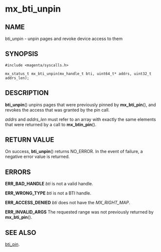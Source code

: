# mx_bti_unpin

## NAME

bti_unpin - unpin pages and revoke device access to them

## SYNOPSIS

```
#include <magenta/syscalls.h>

mx_status_t mx_bti_unpin(mx_handle_t bti, uint64_t* addrs, uint32_t addrs_len);
```

## DESCRIPTION

**bti_unpin**() unpins pages that were previously pinned by **mx_bti_pin**(),
and revokes the access that was granted by the pin call.

*addrs* and *addrs_len* must refer to an array with exactly the same elements
that were returned by a call to **mx_btin_pin**().

## RETURN VALUE

On success, **bti_unpin**() returns NO_ERROR.
In the event of failure, a negative error value is returned.

## ERRORS

**ERR_BAD_HANDLE**  *bti* is not a valid handle.

**ERR_WRONG_TYPE**  *bti* is not a BTI handle.

**ERR_ACCESS_DENIED** *bti* does not have the *MX_RIGHT_MAP*.

**ERR_INVALID_ARGS**  The requested range was not previously returned by
**mx_bti_pin**().

## SEE ALSO

[bti_pin](bti_pin.md).
